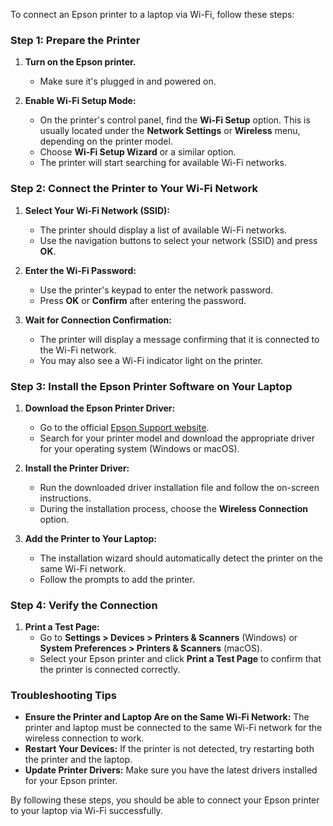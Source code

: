 To connect an Epson printer to a laptop via Wi-Fi, follow these steps:

### Step 1: Prepare the Printer
1. **Turn on the Epson printer.**
   - Make sure it's plugged in and powered on.

2. **Enable Wi-Fi Setup Mode:**
   - On the printer's control panel, find the **Wi-Fi Setup** option. This is usually located under the **Network Settings** or **Wireless** menu, depending on the printer model.
   - Choose **Wi-Fi Setup Wizard** or a similar option.
   - The printer will start searching for available Wi-Fi networks.

### Step 2: Connect the Printer to Your Wi-Fi Network
1. **Select Your Wi-Fi Network (SSID):**
   - The printer should display a list of available Wi-Fi networks.
   - Use the navigation buttons to select your network (SSID) and press **OK**.

2. **Enter the Wi-Fi Password:**
   - Use the printer's keypad to enter the network password.
   - Press **OK** or **Confirm** after entering the password.

3. **Wait for Connection Confirmation:**
   - The printer will display a message confirming that it is connected to the Wi-Fi network.
   - You may also see a Wi-Fi indicator light on the printer.

### Step 3: Install the Epson Printer Software on Your Laptop
1. **Download the Epson Printer Driver:**
   - Go to the official [Epson Support website](https://epson.com/Support).
   - Search for your printer model and download the appropriate driver for your operating system (Windows or macOS).

2. **Install the Printer Driver:**
   - Run the downloaded driver installation file and follow the on-screen instructions.
   - During the installation process, choose the **Wireless Connection** option.

3. **Add the Printer to Your Laptop:**
   - The installation wizard should automatically detect the printer on the same Wi-Fi network.
   - Follow the prompts to add the printer.

### Step 4: Verify the Connection
1. **Print a Test Page:**
   - Go to **Settings > Devices > Printers & Scanners** (Windows) or **System Preferences > Printers & Scanners** (macOS).
   - Select your Epson printer and click **Print a Test Page** to confirm that the printer is connected correctly.

### Troubleshooting Tips
- **Ensure the Printer and Laptop Are on the Same Wi-Fi Network:** The printer and laptop must be connected to the same Wi-Fi network for the wireless connection to work.
- **Restart Your Devices:** If the printer is not detected, try restarting both the printer and the laptop.
- **Update Printer Drivers:** Make sure you have the latest drivers installed for your Epson printer.

By following these steps, you should be able to connect your Epson printer to your laptop via Wi-Fi successfully.
